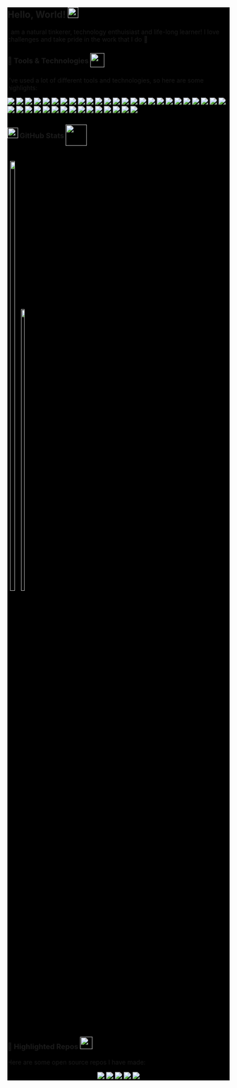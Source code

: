 <div style="background-color: black">

## Hello, World! <img src="https://raw.githubusercontent.com/MartinHeinz/MartinHeinz/master/wave.gif" width="24px" alt="">

I am a natural tinkerer, technology enthuisiast and life-long learner!
I love challenges and take pride in the work that I do 🚀

<!-- <p align='center'>
<a href="https://dev.to/waylonwalker"><img height="30" src="https://raw.githubusercontent.com/WaylonWalker/WaylonWalker/main/icon/dev.png"></a>&nbsp;&nbsp;
<a href="https://twitter.com/_waylonwalker"><img height="30" src="https://github.com/WaylonWalker/WaylonWalker/blob/main/icon/twitter.png?raw=true"></a>&nbsp;&nbsp;
<a href="https://instagram.com/_waylonwalker"><img height="30" src="https://github.com/WaylonWalker/WaylonWalker/blob/main/icon/instagram.jpg?raw=true"></a>&nbsp;&nbsp;
<a href="https://www.buymeacoffee.com/bBdtMQO"><img height="30" src="https://github.com/WaylonWalker/WaylonWalker/blob/main/icon/by-me-a-coffee.png?raw=true"></a>
<a href="https://www.linkedin.com/in/waylonwalker/"><img height="30" src="https://github.com/WaylonWalker/WaylonWalker/blob/main/icon/linkedin.png?raw=true"></a>
</p> -->

### 🔧 Tools & Technologies <img src="https://thumbs.gfycat.com/DisgustingSpiffyIguana-small.gif" width=32px align=center style="padding-bottom:5px" alt="">

I've used a lot of different tools and technologies, so here are some highlights:

<p>

<img src="https://img.shields.io/badge/Code-Python-informational?style=flat&logo=python&logoColor=white&color=olivedrab">

<img src="https://img.shields.io/badge/Code-C/C++-informational?style=flat&logo=C&logoColor=white&color=olivedrab">

<img src="https://img.shields.io/badge/Code-Javascript-informational?style=flat&logo=javascript&logoColor=white&color=olivedrab">

<img src="https://img.shields.io/badge/Code-HTML5-informational?style=flat&logo=html5&logoColor=white&color=olivedrab">

<img src="https://img.shields.io/badge/Code-CSS-informational?style=flat&logo=css3&logoColor=white&color=olivedrab">

<img src="https://img.shields.io/badge/Code-LabVIEW-informational?style=flat&logo=LabVIEW&logoColor=white&color=olivedrab">

<img src="https://img.shields.io/badge/Code-Octave-informational?style=flat&logo=Octave&logoColor=white&color=olivedrab">

<img src="https://img.shields.io/badge/Shell-Bash-informational?style=flat&logo=GNU%20Bash&logoColor=white&color=red">

<img src="https://img.shields.io/badge/Database-MongoDB-informational?style=flat&logo=MongoDB&logoColor=white&color=seagreen">

<img src="https://img.shields.io/badge/Database-MySQL-informational?style=flat&logo=MySQL&logoColor=white&color=seagreen">

<img src="https://img.shields.io/badge/Database-PostgreSQL-informational?style=flat&logo=PostgreSQL&logoColor=white&color=seagreen">

<img src="https://img.shields.io/badge/Database-SQL%20Server-informational?style=flat&logo=Microsoft%20SQL%20Server&logoColor=white&color=seagreen">

<img src="https://img.shields.io/badge/Tool-JSON-informational?style=flat&logo=JSON&logoColor=white&color=orange">

<img src="https://img.shields.io/badge/Tool-Django-informational?style=flat&logo=Django&logoColor=white&color=orange">

<img src="https://img.shields.io/badge/Tool-Flask-informational?style=flat&logo=Flask&logoColor=white&color=orange">

<img src="https://img.shields.io/badge/Tool-Node.js-informational?style=flat&logo=Node.JS&logoColor=white&color=orange">

<img src="https://img.shields.io/badge/Tool-Pandas-informational?style=flat&logo=pandas&logoColor=white&color=orange">

<img src="https://img.shields.io/badge/Tool-JQuery-informational?style=flat&logo=jquery&logoColor=white&color=orange">

<img src="https://img.shields.io/badge/Tool-Qt-informational?style=flat&logo=QT&logoColor=white&color=orange">

<img src="https://img.shields.io/badge/Tool-Git-informational?style=flat&logo=git&logoColor=white&color=orange">

<img src="https://img.shields.io/badge/Tool-CMake-informational?style=flat&logo=cmake&logoColor=white&color=orange">

<img src="https://img.shields.io/badge/Tool-Nginx-informational?style=flat&logo=NGINX&logoColor=white&color=orange">

<img src="https://img.shields.io/badge/Tool-Jupyter-informational?style=flat&logo=jupyter&logoColor=white&color=orange">

<img src="https://img.shields.io/badge/Tool-Anaconda-informational?style=flat&logo=Anaconda&logoColor=white&color=orange">

<img src="https://img.shields.io/badge/Tool-Docker-informational?style=flat&logo=docker&logoColor=white&color=orange">

<img src="https://img.shields.io/badge/Cloud-AWS-informational?style=flat&logo=Amazon%20AWS&logoColor=white&color=blue">

<img src="https://img.shields.io/badge/Cloud-Azure-informational?style=flat&logo=microsoft%20azure&logoColor=white&color=blue">

<img src="https://img.shields.io/badge/Cloud-Azure%20DevOps-informational?style=flat&logo=Azure%20DevOps&logoColor=white&color=blue">

<img src="https://img.shields.io/badge/Cloud-Azure%20Pipelines-informational?style=flat&logo=Azure%20Pipelines&logoColor=white&color=blue">

<img src="https://img.shields.io/badge/OS-Linux-informational?style=flat&logo=linux&logoColor=white&color=purple">

<img src="https://img.shields.io/badge/OS-Ubuntu-informational?style=flat&logo=ubuntu&logoColor=white&color=purple">

<img src="https://img.shields.io/badge/OS-RedHat-informational?style=flat&logo=Red%20Hat&logoColor=white&color=purple">

<img src="https://img.shields.io/badge/OS-OpenSUSE-informational?style=flat&logo=openSUSE&logoColor=white&color=purple">

<img src="https://img.shields.io/badge/OS-MacOS%20X-informational?style=flat&logo=apple&logoColor=white&color=purple">

<img src="https://img.shields.io/badge/OS-Windows-informational?style=flat&logo=windows&logoColor=white&color=purple">

<img src="https://img.shields.io/badge/IoT-Raspberry%20Pi-informational?style=flat&logo=raspberry%20pi&logoColor=white&color=darkcyan">

<img src="https://img.shields.io/badge/Published%20To-PyPI-informational?style=flat&logo=PyPI&logoColor=white&color=yellow">

<img src="https://img.shields.io/badge/Published%20To-Read%20The%20Docs-informational?style=flat&logo=Read%20The%20Docs&logoColor=white&color=yellow">

<img src="https://img.shields.io/badge/CI-GitHub%20Actions-informational?style=flat&logo=GitHub%20Actions&logoColor=white&color=yellow">

<img src="https://img.shields.io/badge/CI-Jenkins-informational?style=flat&logo=Jenkins&logoColor=white&color=yellow">

</p>

### <img height=24 src="https://github.githubassets.com/images/modules/logos_page/Octocat.png"> GitHub Stats <img src="https://images.squarespace-cdn.com/content/v1/54f51011e4b0bd373cdec9da/1528341364571-RJ22T9ZFQ6CLKBNSBST2/ke17ZwdGBToddI8pDm48kGfiFqkITS6axXxhYYUCnlRZw-zPPgdn4jUwVcJE1ZvWQUxwkmyExglNqGp0IvTJZUJFbgE-7XRK3dMEBRBhUpynMgxFZ6RzSE45ir_sniaZBw7FOrln7zsnpr66I7c2YLH858feRDDLIQWAxIBqV54/rising-costs-barchart-color.gif" height=48px align=center style="padding-bottom:5px" alt="">

<div style="text-align: center; display: inline-block">

<p text-align: center>

<img width=50% src="https://github-readme-stats.vercel.app/api?username=liam-deacon&show_icons=true&theme=dracula&bg_color=222&title_color=090&icon_color=b90&count_private=true">

<img width=40.5% src="https://github-readme-stats.vercel.app/api/top-langs/?username=liam-deacon&theme=dracula&bg_color=222&title_color=090&icon_color=b90&count_private=true&layout=compact">

</p>

</div>

<div style="inline-block" style="text-align: center">
    <h3> 👀 Highlighted Repos <img src="https://media2.giphy.com/media/AnGxfpoajbhh0lezG8/source.gif" width=28px alt=""></h3> 
</div>

Here are some open source repos I have made:

<div style="text-align: center">

<img src="https://github-readme-stats.vercel.app/api/pin/?username=liam-deacon&repo=elemental&theme=dracula&bg_color=222&title_color=090&icon_color=b90&count_private=true&layout=compact">

<img src="https://github-readme-stats.vercel.app/api/pin/?username=liam-deacon&repo=cleed&theme=dracula&bg_color=222&title_color=090&icon_color=b90&count_private=true&layout=compact">

<img src="https://github-readme-stats.vercel.app/api/pin/?username=liam-deacon&repo=metapandas&theme=dracula&bg_color=222&title_color=090&icon_color=b90&count_private=true&layout=compact">

<img src="https://github-readme-stats.vercel.app/api/pin/?username=liam-deacon&repo=phaseshifts&theme=dracula&bg_color=222&title_color=090&icon_color=b90&count_private=true&layout=compact">

<img src="https://github-readme-stats.vercel.app/api/pin/?username=liam-deacon&repo=liam-deacon.github.io&theme=dracula&bg_color=222&title_color=090&icon_color=b90&count_private=true&layout=compact">


</div>


<!--
**Liam-Deacon/Liam-Deacon** is a ✨ _special_ ✨ repository because its `README.md` (this file) appears on your GitHub profile.

Here are some ideas to get you started:

- 🔭 I’m currently working on ...
- 🌱 I’m currently learning ...
- 👯 I’m looking to collaborate on ...
- 🤔 I’m looking for help with ...
- 💬 Ask me about ...
- 📫 How to reach me: ...
- 😄 Pronouns: ...
- ⚡ Fun fact: ...
-->

</div>